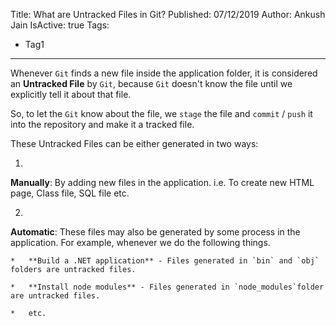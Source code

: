 Title: What are Untracked Files in Git?
Published: 07/12/2019
Author: Ankush Jain
IsActive: true
Tags:
  - Tag1
---
Whenever `Git` finds a new file inside the application folder, it is considered an **Untracked File** by `Git`, because `Git` doesn't know the file until we explicitly tell it about that file. 

So, to let the `Git` know about the file, we `stage` the file and `commit` / `push` it into the repository and make it a tracked file.

These Untracked Files can be either generated in two ways:

1.  

**Manually**: By adding new files in the application. i.e. To create new HTML page, Class file, SQL file etc.

2.  

**Automatic**: These files may also be generated by some process in the application. For example, whenever we do the following things. 

    *   **Build a .NET application** - Files generated in `bin` and `obj` folders are untracked files.

    *   **Install node modules** - Files generated in `node_modules`folder are untracked files.

    *   etc.

                